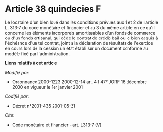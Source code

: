 # Article 38 quindecies F

Le locataire d'un bien loué dans les conditions prévues aux 1 et 2 de l'article L. 313-7 du code monétaire et financier et au
3 du même article en ce qu'il concerne les éléments incorporels amortissables d'un fonds de commerce ou d'un fonds artisanal,
qui cède le contrat de crédit-bail ou le bien acquis à l'échéance d'un tel contrat, joint à la déclaration de résultats de
l'exercice en cours lors de la cession un état établi sur un document conforme au modèle fixé par l'administration.

**Liens relatifs à cet article**

_Modifié par_:

  - Ordonnance 2000-1223 2000-12-14 art. 4 I 47° JORF 16 décembre 2000 en vigueur le 1er janvier 2001

_Codifié par_:

  - Décret n°2001-435 2001-05-21

_Cite_:

  - Code monétaire et financier - art. L313-7 (V)
